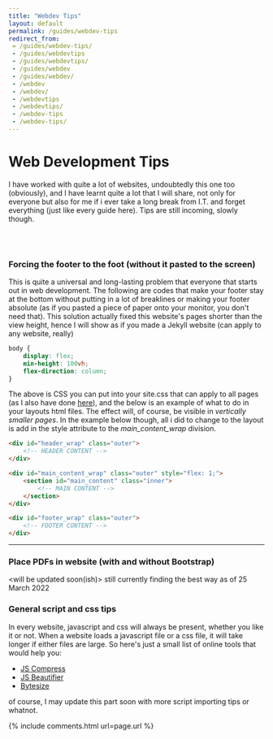 ```yaml
---
title: "Webdev Tips"
layout: default
permalink: /guides/webdev-tips
redirect_from:
 = /guides/webdev-tips/
 - /guides/webdevtips
 - /guides/webdevtips/
 - /guides/webdev
 - /guides/webdev/
 - /webdev
 - /webdev/
 - /webdevtips
 - /webdevtips/
 - /webdev-tips
 - /webdev-tips/
---
```

# Web Development Tips
I have worked with quite a lot of websites, undoubtedly this one too (obviously), and I have learnt quite a lot that I will share, not only for everyone but also for me if i ever take a long break from I.T. and forget everything (just like every guide here). Tips are still incoming, slowly though.

<br>
<br>


### Forcing the footer to the foot (without it pasted to the screen)
This is quite a universal and long-lasting problem that everyone that starts out in web development. The following are codes that make your footer stay at the bottom without putting in a lot of breaklines or making your footer absolute (as if you pasted a piece of paper onto your monitor, you don't need that). This solution actually fixed this website's pages shorter than the view height, hence I will show as if you made a Jekyll website (can apply to any website, really)
``` css
body {
    display: flex;
    min-height: 100vh;
    flex-direction: column;
}
```
The above is CSS you can put into your site.css that can apply to all pages (as I also have done <a href="https://arifhamed.com/static/css/site.css" target="_blank">here</a>), and the below is an example of what to do in your layouts html files. The effect will, of course, be visible in _vertically smaller pages_. In the example below though, all i did to change to the layout is add in the style attribute to the _main_content_wrap_ division. 
``` html
<div id="header_wrap" class="outer">
    <!-- HEADER CONTENT -->
</div>

<div id="main_content_wrap" class="outer" style="flex: 1;">
    <section id="main_content" class="inner">
        <!-- MAIN CONTENT -->
    </section>
</div>

<div id="footer_wrap" class="outer">
    <!-- FOOTER CONTENT -->
</div>
```
<hr>

### Place PDFs in website (with and without Bootstrap)
&lt;will be updated soon(ish)&gt;
still currently finding the best way as of <span class="timestamp">25 March 2022</span>

### General script and css tips
In every website, javascript and css will always be present, whether you like it or not. When a website loads a javascript file or a css file, it will take longer if either files are large. So here's just a small list of online tools that would help you:
- [JS Compress](https://jscompress.com/)
- [JS Beautifier](https://beautifier.io/)
- [Bytesize](https://www.javainuse.com/bytesize)

of course, I may update this part soon with more script importing tips or whatnot.

{% include comments.html url=page.url %}